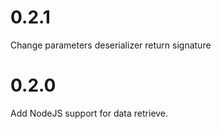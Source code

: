 # 0.2.1

Change parameters deserializer return signature

# 0.2.0

Add NodeJS support for data retrieve.